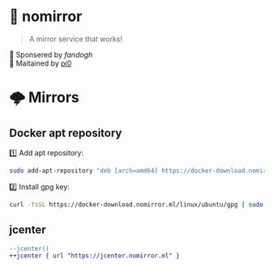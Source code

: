 # 🚀 nomirror

> A mirror service that works!

🌰 Sponsered by _fandogh_    
💛 Maitained by [pi0](https://github.com/pi0) 

# 🌩 Mirrors

## Docker apt repository

1️⃣ Add apt repository:

```bash
sudo add-apt-repository "deb [arch=amd64] https://docker-download.nomirror.ml/linux/ubuntu/ $(lsb_release -cs) stable"
```
    
2️⃣ Install gpg key:

```bash
curl -fsSL https://docker-download.nomirror.ml/linux/ubuntu/gpg | sudo apt-key add -
```


## jcenter

```diff
--jcenter()
++jcenter { url "https://jcenter.nomirror.ml" }
```
